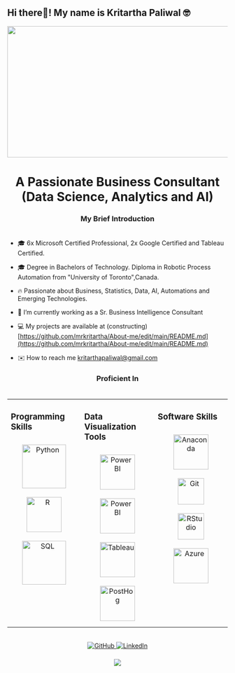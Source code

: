 ## Hi there👋! My name is Kritartha Paliwal 🤓

<div align="center">
<img src="https://raw.githubusercontent.com/thomasync/thomasync/main/headergitlight.gif#gh-light-mode-only" align="center" height="300" width = "600" />  
</div>  
  

# <div align="center">A Passionate Business Consultant (Data Science, Analytics and AI) </div>  

### <div align="center">My Brief Introduction</div><br />

- 🎓 6x Microsoft Certified Professional, 2x Google Certified and Tableau Certified.
  
- 🎓 Degree in Bachelors of Technology. Diploma in Robotic Process Automation from "University of Toronto",Canada. 

- 🔥 Passionate about Business, Statistics, Data, AI, Automations and Emerging Technologies.

- 💼 I’m currently working as a Sr. Business Intelligence Consultant

- 💻 My projects are available at (constructing) [https://github.com/mrkritartha/About-me/edit/main/README.md](https://github.com/mrkritartha/About-me/edit/main/README.md)
  
- ✉️ How to reach me [kritarthapaliwal@gmail.com](kritarthapaliwal@gmail.com)

### <div align="center">Proficient In</div><br />

<table><tr><td valign="top" width="33%">

### Programming Skills  
<div align="center">  
<img style="margin: 10px" src="https://cdn.jsdelivr.net/gh/devicons/devicon/icons/python/python-original.svg" alt="Python" height="100" style="margin-bottom: 5px;" />
<img style="margin: 10px" src="https://cdn.jsdelivr.net/gh/devicons/devicon/icons/r/r-original.svg" alt="R" height="80" />  
<img style="margin: 10px" src="https://cdn.jsdelivr.net/gh/devicons/devicon/icons/mysql/mysql-original-wordmark.svg" alt="SQL" height="100" />  

</div>

</td><td valign="top" width="33%">





### Data Visualization Tools
<div align="center">  
<img style="margin: 10px" src="https://upload.wikimedia.org/wikipedia/commons/c/cf/New_Power_BI_Logo.svg" alt="Power BI" height="80" />  
<img style="margin: 10px" src="https://www.freelogovectors.net/wp-content/uploads/2023/11/power_bi-logo-freelogovectors.net_.png" alt="Power BI" height="80" />  
<img style="margin: 10px" src="https://upload.vectorlogo.zone/logos/tableau/images/113a311a-6d5d-4b7e-9193-79807e4844e3.svg" alt="Tableau" height="80" />  
<img style="margin: 10px" src="https://www.vectorlogo.zone/logos/google_analytics/google_analytics-ar21.svg" alt="PostHog" height="80" />  

</div>

</td><td valign="top" width="33%">




### Software Skills
<div align="center">  
<img style="margin: 10px" src="https://cdn.jsdelivr.net/gh/devicons/devicon/icons/anaconda/anaconda-original.svg" alt="Anaconda" height="80" />
<img style="margin: 10px" src="https://profilinator.rishav.dev/skills-assets/git-scm-icon.svg" alt="Git" height="60" />
<img style="margin: 10px" src="https://cdn.jsdelivr.net/gh/devicons/devicon/icons/rstudio/rstudio-original.svg" alt="RStudio" height="60" />
<img style="margin: 10px" src="https://www.bizstream.com/wp-content/uploads/2022/04/microsoft-azure-logo.png" alt="Azure" height="80" />




</div>

</td></tr></table>  

<br/>  

<div align="center">
  <a href="https://github.com/mrkritartha/About-me/edit/main/README.md" target="_blank">
    <img src="https://img.shields.io/badge/github-%2324292e.svg?&style=for-the-badge&logo=github&logoColor=white" alt="GitHub" style="margin-bottom: 5px;" />
  </a>
  <a href="https://www.linkedin.com/in/kritartha-paliwal-636b0012a/" target="_blank">
    <img src="https://img.shields.io/badge/linkedin-%231E77B5.svg?&style=for-the-badge&logo=linkedin&logoColor=white" alt="LinkedIn" style="margin-bottom: 5px;" />
  </a>
</div>  
  

<br/>  

<div align="center">
  <img src="https://komarev.com/ghpvc/?username=mrkritartha&&style=flat-square" align="center" />
</div>  
  
<br/> 

